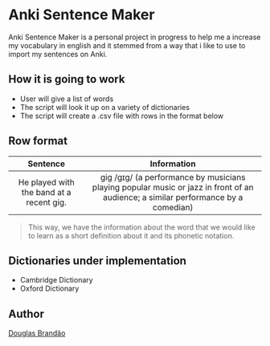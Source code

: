 # Anki Sentence Maker

Anki Sentence Maker is a personal project in progress to help me a increase my vocabulary in english and it stemmed from a way that i like to use to import my sentences on Anki.

## How it is going to work

* User will give a list of words
* The script will look it up on a variety of dictionaries
* The script will create a .csv file with rows in the format below

## Row format

|Sentence|Information|
|:-------------:|:-------------:|
|He played with the band at a recent gig.| gig /ɡɪɡ/ (a performance by musicians playing popular music or jazz in front of an audience; a similar performance by a comedian)|

> This way, we have the information about the word that we would like to learn as a short definition about it and its phonetic notation.

## Dictionaries under implementation

* Cambridge Dictionary
* Oxford Dictionary

## Author

[Douglas Brandão](https://github.com/douglasbrandao)